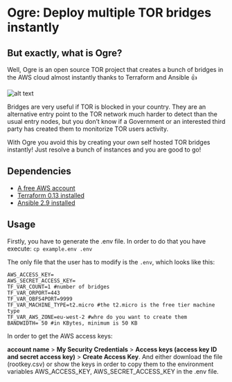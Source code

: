 # Ogre: Deploy multiple TOR bridges instantly

## But exactly, what is Ogre?

Well, Ogre is an open source TOR project that creates a bunch of bridges in the AWS cloud almost instantly thanks to Terraform and Ansible :+1:

![alt text](https://github.com/i3q2-sys/PTN/blob/main/Salvavidas/image/ogre.png)

Bridges are very useful if TOR is blocked in your country. They are an alternative entry point to the TOR network much harder to detect than the usual entry nodes, but you don’t know if a Government or an interested third party has created them to monitorize TOR users activity.

With Ogre you avoid this by creating your *own* self hosted TOR bridges instantly! Just resolve a bunch of instances and you are good to go!

## Dependencies

- [A free AWS account](https://aws.amazon.com/es/premiumsupport/knowledge-center/create-and-activate-aws-account/)
- [Terraform 0.13 installed](https://github.com/hashicorp/terraform/tree/v0.13.5) 
- [Ansible 2.9 installed](https://stackoverflow.com/questions/60523088/how-to-install-ansible-2-9-on-ubuntu-18-04-and-utilize-python3)

## Usage
Firstly, you have to generate the .env file. In order to do that you have execute:
`cp example.env .env`

The only file that the user has to modify is the `.env`, which looks like this:

```
AWS_ACCESS_KEY= 
AWS_SECRET_ACCESS_KEY= 
TF_VAR_COUNT=1 #number of bridges
TF_VAR_ORPORT=443 
TF_VAR_OBFS4PORT=9999
TF_VAR_MACHINE_TYPE=t2.micro #the t2.micro is the free tier machine type
TF_VAR_AWS_ZONE=eu-west-2 #whre do you want to create them
BANDWIDTH= 50 #in KBytes, minimum is 50 KB
```

In order to get the AWS access keys:

**account name** > **My Security Credentials** > **Access keys (access key ID and secret access key)** > **Create Access Key**. And either download the file (rootkey.csv) or show the keys in order to copy them to the environment variables AWS_ACCESS_KEY, AWS_SECRET_ACCESS_KEY in the .env file.

